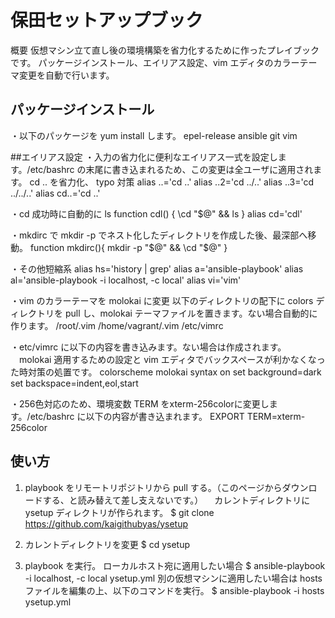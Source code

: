 保田セットアップブック
====
概要
仮想マシン立て直し後の環境構築を省力化するために作ったプレイブックです。
パッケージインストール、エイリアス設定、vim エディタのカラーテーマ変更を自動で行います。

## パッケージインストール
・以下のパッケージを yum install します。
epel-release
ansible
git
vim

##エイリアス設定
・入力の省力化に便利なエイリアス一式を設定します。/etc/bashrc の末尾に書き込まれるため、この変更は全ユーザに適用されます。
cd .. を省力化、 typo 対策
alias ..='cd ..'
alias ..2='cd ../..'
alias ..3='cd ../../..'
alias cd..='cd ..'

・cd 成功時に自動的に ls
function cdl() {
  \cd "$@" && ls
}
alias cd='cdl'

・mkdirc で mkdir -p でネスト化したディレクトリを作成した後、最深部へ移動。
function mkdirc(){
  mkdir -p "$@" && \cd "$@"
}

・その他短縮系
alias hs='history | grep'
alias a='ansible-playbook'
alias al='ansible-playbook -i localhost, -c local'
alias vi='vim'

・vim のカラーテーマを molokai に変更
以下のディレクトリの配下に colors ディレクトリを pull し、molokai テーマファイルを置きます。ない場合自動的に作ります。
/root/.vim
/home/vagrant/.vim
/etc/vimrc

・etc/vimrc に以下の内容を書き込みます。ない場合は作成されます。
　molokai 適用するための設定と vim エディタでバックスペースが利かなくなった時対策の処置です。
colorscheme molokai
syntax on
set background=dark
set backspace=indent,eol,start

・256色対応のため、環境変数 TERM をxterm-256colorに変更します。/etc/bashrc に以下の内容が書き込まれます。
EXPORT TERM=xterm-256color


## 使い方
1. playbook をリモートリポジトリから pull する。（このページからダウンロードする、と読み替えて差し支えないです。）
　カレントディレクトリに ysetup ディレクトリが作られます。
$ git clone https://github.com/kaigithubyas/ysetup

2. カレントディレクトリを変更
$ cd ysetup

3. playbook を実行。
ローカルホスト宛に適用したい場合
$ ansible-playbook -i localhost, -c local ysetup.yml
別の仮想マシンに適用したい場合は hosts ファイルを編集の上、以下のコマンドを実行。
$ ansible-playbook -i hosts ysetup.yml
